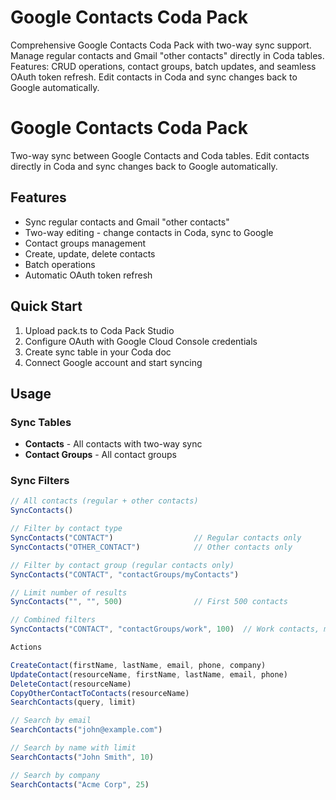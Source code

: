 # Google Contacts Coda Pack

Comprehensive Google Contacts Coda Pack with two-way sync support. Manage regular contacts and Gmail "other contacts" directly in Coda tables. Features: CRUD operations, contact groups, batch updates, and seamless OAuth token refresh. Edit contacts in Coda and sync changes back to Google automatically.

# Google Contacts Coda Pack

Two-way sync between Google Contacts and Coda tables. Edit contacts directly in Coda and sync changes back to Google automatically.

## Features

- Sync regular contacts and Gmail "other contacts"
- Two-way editing - change contacts in Coda, sync to Google
- Contact groups management
- Create, update, delete contacts
- Batch operations
- Automatic OAuth token refresh

## Quick Start

1. Upload pack.ts to Coda Pack Studio
2. Configure OAuth with Google Cloud Console credentials
3. Create sync table in your Coda doc
4. Connect Google account and start syncing

## Usage

### Sync Tables
- **Contacts** - All contacts with two-way sync
- **Contact Groups** - All contact groups

### Sync Filters
```javascript
// All contacts (regular + other contacts)
SyncContacts()

// Filter by contact type
SyncContacts("CONTACT")                  // Regular contacts only  
SyncContacts("OTHER_CONTACT")            // Other contacts only

// Filter by contact group (regular contacts only)
SyncContacts("CONTACT", "contactGroups/myContacts")

// Limit number of results
SyncContacts("", "", 500)                // First 500 contacts

// Combined filters
SyncContacts("CONTACT", "contactGroups/work", 100)  // Work contacts, max 100

Actions

CreateContact(firstName, lastName, email, phone, company)
UpdateContact(resourceName, firstName, lastName, email, phone)
DeleteContact(resourceName)
CopyOtherContactToContacts(resourceName)
SearchContacts(query, limit)

// Search by email
SearchContacts("john@example.com")

// Search by name with limit
SearchContacts("John Smith", 10)

// Search by company
SearchContacts("Acme Corp", 25)
